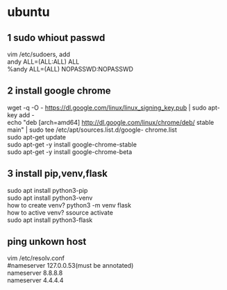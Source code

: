 # ubuntu  
## 1 sudo whiout passwd  
   vim /etc/sudoers, add   
   andy    ALL=(ALL:ALL) ALL  
   %andy ALL=(ALL) NOPASSWD:NOPASSWD  
  
## 2 install google chrome  
   wget -q -O - https://dl.google.com/linux/linux_signing_key.pub | sudo apt-key add -  
   echo "deb [arch=amd64] http://dl.google.com/linux/chrome/deb/ stable main" | sudo tee /etc/apt/sources.list.d/google-          chrome.list  
   sudo apt-get update  
   sudo apt-get -y install google-chrome-stable  
   sudo apt-get -y install google-chrome-beta  
   
## 3 install pip,venv,flask  
   sudo apt install python3-pip  
   sudo apt install python3-venv  
   how to create venv? python3 -m venv flask  
   how to active venv? ssource activate   
   sudo apt install python3-flask  
   
## ping unkown host  
   vim /etc/resolv.conf  
   #nameserver 127.0.0.53(must be annotated)  
   nameserver 8.8.8.8  
   nameserver 4.4.4.4  


